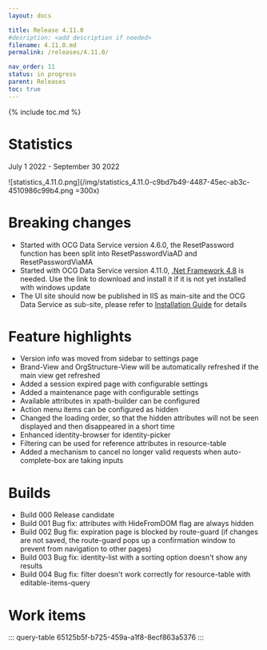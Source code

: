 ```yaml
---
layout: docs

title: Release 4.11.0
#desription: <add description if needed>
filename: 4.11.0.md
permalink: /releases/4.11.0/

nav_order: 11
status: in progress
parent: Releases
toc: true
---
```


{% include toc.md %}



# Statistics

July 1 2022 - September 30 2022

![statistics_4.11.0.png](/img/statistics_4.11.0-c9bd7b49-4487-45ec-ab3c-4510986c99b4.png =300x)

# Breaking changes

- Started with OCG Data Service version 4.6.0, the ResetPassword function has been split into ResetPasswordViaAD and ResetPasswordViaMA
- Started with OCG Data Service version 4.11.0, [.Net Framework 4.8](https://go.microsoft.com/fwlink/?linkid=2088631) is needed. Use the link to download and install it if it is not yet installed with windows update
- The UI site should now be published in IIS as main-site and the OCG Data Service as sub-site, please refer to [Installation Guide](https://oxcoteam.visualstudio.com/OCG%20UI/_wiki/wikis/OCG-UI.wiki/6/Installation?anchor=publish-ocg-data-service-and-ocg-ui) for details

# Feature highlights

- Version info was moved from sidebar to settings page
- Brand-View and OrgStructure-View will be automatically refreshed if the main view get refreshed
- Added a session expired page with configurable settings
- Added a maintenance page with configurable settings
- Available attributes in xpath-builder can be configured
- Action menu items can be configured as hidden
- Changed the loading order, so that the hidden attributes will not be seen displayed and then disappeared in a short time
- Enhanced identity-browser for identity-picker
- Filtering can be used for reference attributes in resource-table
- Added a mechanism to cancel no longer valid requests when auto-complete-box are taking inputs

# Builds

- Build 000
Release candidate
- Build 001
Bug fix: attributes with HideFromDOM flag are always hidden
- Build 002
Bug fix: expiration page is blocked by route-guard (if changes are not saved, the route-guard pops up a confirmation window to prevent from navigation to other pages)
- Build 003
Bug fix: identity-list with a sorting option doesn't show any results
- Build 004
Bug fix: filter doesn't work correctly for resource-table with editable-items-query

# Work items

::: query-table 65125b5f-b725-459a-a1f8-8ecf863a5376
:::
